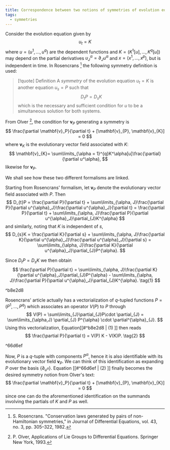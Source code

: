 ```yaml
---
title: Correspondence between two notions of symmetries of evolution equations
tags:
  - symmetries
---
```

Consider the evolution equation given by
$$u_t = K$$
where $u = (u^1,\ldots,u^q)$ are the dependent functions and $K = (K^1[u],\ldots,K^q[u])$ may depend on the partial derivatives $u_{J}^\alpha= \partial_{J}u^\alpha$ and $x= (x^1,\ldots,x^p)$, but is independent in time. In Rosencrans [^fn1] the following symmetry definition is used:

>[!quote] Definition
>A *symmetry* of the evolution equation $u_{t}= K$ is another equation $u_{s}= P$ such that 
>$$
>D_{t}P = D_{s}K
>$$
>which is the necessary and sufficient condition for $u$ to be a simultaneous solution for both systems. 

From Olver [^fn2], the condition for $\mathbf{v}_P$ generating a symmetry is 
$$
\frac{\partial \mathbf{v}_P}{\partial t} + [\mathbf{v}_{P}, \mathbf{v}_{K}] = 0
$$
where $\mathbf{v}_K$ is the evolutionary vector field associated with $K$:
$$
\mathbf{v}_{K}= \sum\limits_{\alpha = 1}^{q}K^\alpha[u]\frac{\partial}{\partial u^\alpha},
$$
likewise for $\mathbf{v}_P$.


We shall see how these two different formalisms are linked. 

Starting from Rosencrans' formalism, let $\mathbf{v}_P$ denote the evolutionary vector field associated with $P$. Then 
$$
D_{t}P = \frac{\partial P}{\partial t} + \sum\limits_{\alpha, J}\frac{\partial P}{\partial u^{\alpha}_J}\frac{\partial u^{\alpha}_J}{\partial t} = \frac{\partial P}{\partial t} + \sum\limits_{\alpha, J}\frac{\partial P}{\partial u^{\alpha}_J}\partial_{J}K^{\alpha} 
$$
and similarly, noting that $K$ is independent of $s$,
$$
D_{s}K = \frac{\partial K}{\partial s} + \sum\limits_{\alpha, J}\frac{\partial K}{\partial u^{\alpha}_J}\frac{\partial u^{\alpha}_J}{\partial s} = \sum\limits_{\alpha, J}\frac{\partial K}{\partial u^{\alpha}_J}\partial_{J}P^{\alpha}.
$$

Since $D_{t}P = D_{s}K$ we then obtain
$$
\frac{\partial P}{\partial t} = \sum\limits_{\alpha, J}\frac{\partial K}{\partial u^{\alpha}_J}\partial_{J}P^{\alpha} - \sum\limits_{\alpha, J}\frac{\partial P}{\partial u^{\alpha}_J}\partial_{J}K^{\alpha}. \tag{1}
$$

^b8e2d8

Rosencrans' article actually has a vectorialization of $q$-tupled functions $P = (P^1,\ldots,P^q)$ which associates an operator $V(P)$ to $P$ through
$$
V(P) = \sum\limits_{J}\partial_{J}P\cdot \partial_{J} = \sum\limits_{\alpha,J} \partial_{J} P^{\alpha} \cdot \partial^{\alpha}_{J}.
$$
Using this vectorialization, Equation[[#^b8e2d8 | (1) ]] then reads
$$
\frac{\partial P}{\partial t} = V(P) K - V(K)P.
\tag{2}
$$

^66d6ef

Now, $P$ is a $q$-tuple with components $P^\alpha$, hence it is also identifiable with its evolutionary vector field $\mathbf{v}_P$. We can think of this identification as expanding $P$ over the basis $\{\partial_{u^\alpha}\}$. Equation [[#^66d6ef | (2) ]] finally becomes the desired symmetry notion from Olver's text:
$$
\frac{\partial \mathbf{v}_P}{\partial t} + [\mathbf{v}_{P}, \mathbf{v}_{K}] = 0
$$
since one can do the aforementioned identification on the summands involving the partials of $K$ and $P$ as well. 

[^fn1]: S. Rosencrans. "Conservation laws generated by pairs of non-Hamiltonian symmetries," in Journal of Differential Equations, vol. 43, no. 3, pp. 305–322, 1982.
[^fn2]: P. Olver, Applications of Lie Groups to Differential Equations. Springer New York, 1993.


